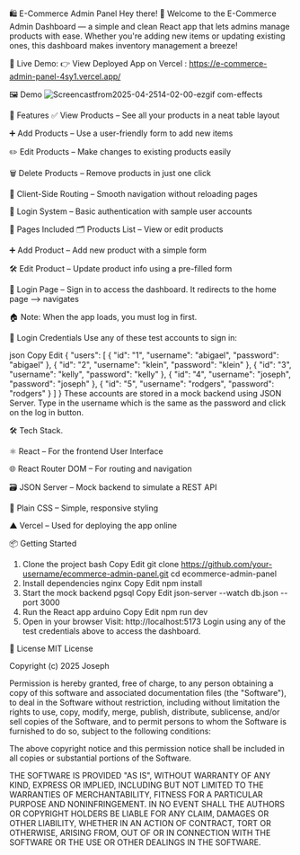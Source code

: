 🛍️ E-Commerce Admin Panel
Hey there! 👋
Welcome to the E-Commerce Admin Dashboard — a simple and clean React app that lets admins manage products with ease. Whether you're adding new items or updating existing ones, this dashboard makes inventory management a breeze!


🔗 Live Demo:
👉 View Deployed App on Vercel : https://e-commerce-admin-panel-4sy1.vercel.app/


🖼 Demo
![Screencastfrom2025-04-2514-02-00-ezgif com-effects](https://github.com/user-attachments/assets/592ee478-168f-4c79-87cd-83a09e00c94e)



🚀 Features
✅ View Products – See all your products in a neat table layout

➕ Add Products – Use a user-friendly form to add new items

✏️ Edit Products – Make changes to existing products easily

🗑️ Delete Products – Remove products in just one click

🔁 Client-Side Routing – Smooth navigation without reloading pages

🔐 Login System – Basic authentication with sample user accounts



📁 Pages Included
🗂️ Products List – View or edit products

➕ Add Product – Add new product with a simple form

🛠️ Edit Product – Update product info using a pre-filled form

🔐 Login Page – Sign in to access the dashboard. It redirects to the home page --> navigates

🏠 Note: When the app loads, you must log in first.

👥 Login Credentials
Use any of these test accounts to sign in:

json
Copy
Edit
{
  "users": [
    { "id": "1", "username": "abigael", "password": "abigael" },
    { "id": "2", "username": "klein", "password": "klein" },
    { "id": "3", "username": "kelly", "password": "kelly" },
    { "id": "4", "username": "joseph", "password": "joseph" },
    { "id": "5", "username": "rodgers", "password": "rodgers" }
  ]
}
These accounts are stored in a mock backend using JSON Server.
Type in the username which is the same as the password and click on the log in button.


🛠 Tech Stack.

⚛️ React – For the frontend User Interface

🌐 React Router DOM – For routing and navigation

🗃️ JSON Server – Mock backend to simulate a REST API

🎨 Plain CSS – Simple, responsive styling

▲ Vercel – Used for deploying the app online


📦 Getting Started
1. Clone the project
bash
Copy
Edit
git clone https://github.com/your-username/ecommerce-admin-panel.git
cd ecommerce-admin-panel
2. Install dependencies
nginx
Copy
Edit
npm install
3. Start the mock backend
pgsql
Copy
Edit
json-server --watch db.json --port 3000
4. Run the React app
arduino
Copy
Edit
npm run dev
5. Open in your browser
Visit: http://localhost:5173
Login using any of the test credentials above to access the dashboard.

📄 License
MIT License

Copyright (c) 2025 Joseph

Permission is hereby granted, free of charge, to any person obtaining a copy
of this software and associated documentation files (the "Software"), to deal
in the Software without restriction, including without limitation the rights
to use, copy, modify, merge, publish, distribute, sublicense, and/or sell
copies of the Software, and to permit persons to whom the Software is
furnished to do so, subject to the following conditions:

The above copyright notice and this permission notice shall be included in
all copies or substantial portions of the Software.

THE SOFTWARE IS PROVIDED "AS IS", WITHOUT WARRANTY OF ANY KIND, EXPRESS OR
IMPLIED, INCLUDING BUT NOT LIMITED TO THE WARRANTIES OF MERCHANTABILITY,
FITNESS FOR A PARTICULAR PURPOSE AND NONINFRINGEMENT. IN NO EVENT SHALL THE
AUTHORS OR COPYRIGHT HOLDERS BE LIABLE FOR ANY CLAIM, DAMAGES OR OTHER
LIABILITY, WHETHER IN AN ACTION OF CONTRACT, TORT OR OTHERWISE, ARISING FROM,
OUT OF OR IN CONNECTION WITH THE SOFTWARE OR THE USE OR OTHER DEALINGS IN
THE SOFTWARE.
